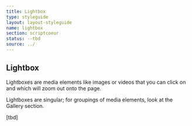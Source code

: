 ```yaml
---
title: Lightbox
type: styleguide
layout: layout-styleguide
name: lightbox
section: scriptcoeur
status: --tbd
source: ../
---
```


<main markdown="1">

## Lightbox

Lightboxes are media elements like images or videos that you can click on and which will zoom out onto the page.

Lightboxes are singular; for groupings of media elements, look at the Gallery section.

[tbd]

</div>

</main>


